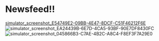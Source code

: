 # Newsfeed!!

[simulator_screenshot_E54749E2-09BB-4E47-8DCF-C51F46212F6E](https://user-images.githubusercontent.com/61430379/156717312-184c4762-9ee4-4ac2-b1e2-4237e3f2dccf.png)
![simulator_screenshot_EA24439B-6E7D-4CA5-93BF-90E7DF8430FC](https://user-images.githubusercontent.com/61430379/156717369-fbc72350-c0cd-4999-b3d4-47e1d458ff09.png)
![simulator_screenshot_045866B3-C7AE-4B2C-A8C4-F8EF3F7A29E0](https://user-images.githubusercontent.com/61430379/156717392-7a2e843c-e00f-4e88-afc9-afe4b0329666.png)
